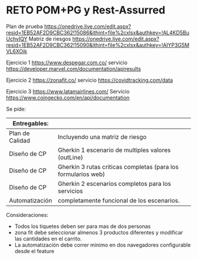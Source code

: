 # RETO POM+PG y Rest-Assurred
Plan de prueba https://onedrive.live.com/edit.aspx?resid=1EB52AF2D9CBC362!15086&ithint=file%2cxlsx&authkey=!AL4KD5BuUchvIQY
Matriz de riesgos https://onedrive.live.com/edit.aspx?resid=1EB52AF2D9CBC362!15090&ithint=file%2cxlsx&authkey=!AIYP3G5MVL6XOik

Ejercicio 1 
https://www.despegar.com.co/
servicio
https://developer.marvel.com/documentation/apiresults

Ejercicio 2
https://zonafit.co/
servicio
https://covidtracking.com/data

Ejercicio 3
https://www.latamairlines.com/
Servicio 
https://www.coingecko.com/en/api/documentation


Se pide: 

| Entregables:  |  |
| --- | --- |
| Plan de Calidad |  Incluyendo una matriz de riesgo|
| Diseño de CP | Gherkin 1 escenario de multiples valores (outLine)|
| Diseño de CP | Gherkin 3 rutas criticas completas (para los formularios web)|
| Diseño de CP | Gherkin 2 escenarios completos para los servicios |
| Automatización  | completamente funcional de los escenarios. |

Consideraciones:
- Todos los tiquetes deben ser para mas de dos  personas 
- zona fit debe seleccionar almenos 3 productos diferentes y modificar las cantidades en el carrito. 
- La automatización debe correr minimo en dos navegadores configurable desde el feature